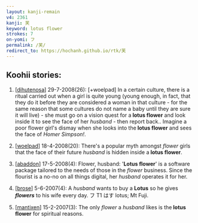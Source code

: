 ```yaml
---
layout: kanji-remain
v4: 2361
kanji: 芙
keyword: lotus flower
strokes: 7
on-yomi: フ
permalink: /芙/
redirect_to: https://hochanh.github.io/rtk/芙
---
```


## Koohii stories: 

1) [<a href="http://kanji.koohii.com/profile/dihutenosa">dihutenosa</a>] 29-7-2008(26): [+woelpad] In a certain culture, there is a ritual carried out when a girl is quite young (young enough, in fact, that they do it before they are considered a woman in that culture - for the same reason that some cultures do not name a baby until they are sure it will live) - she must go on a vision quest for a<strong> lotus flower</strong> and look inside it to see the face of her <em>husband</em> - then report back.. Imagine a poor flower girl&#039;s dismay when she looks into the<strong> lotus flower</strong> and sees the face of <em>Homer Simpson!</em>.

2) [<a href="http://kanji.koohii.com/profile/woelpad">woelpad</a>] 18-4-2008(20): There&#039;s a popular myth amongst <em>flower</em> girls that the face of their future <em>husband</em> is hidden inside a<strong> lotus flower</strong>.

3) [<a href="http://kanji.koohii.com/profile/abaddon">abaddon</a>] 17-5-2008(4): Flower, husband: &#039;<strong>Lotus flower</strong>&#039; is a software package tailored to the needs of those in the <em>flower</em> business. Since the flourist is a no-no on all things digital, her <em>husband</em> operates it for her.

4) [<a href="http://kanji.koohii.com/profile/brose">brose</a>] 5-6-2007(4): A <em>husband</em> wants to buy a <strong>Lotus</strong> so he gives <strong><em>flowers</em></strong> to his wife every day. フ T1 はす lotus; Mt Fuji.

5) [<a href="http://kanji.koohii.com/profile/mantixen">mantixen</a>] 15-2-2007(3): The only <em>flower</em> a <em>husband</em> likes is the<strong> lotus flower</strong> for spiritual reasons.

